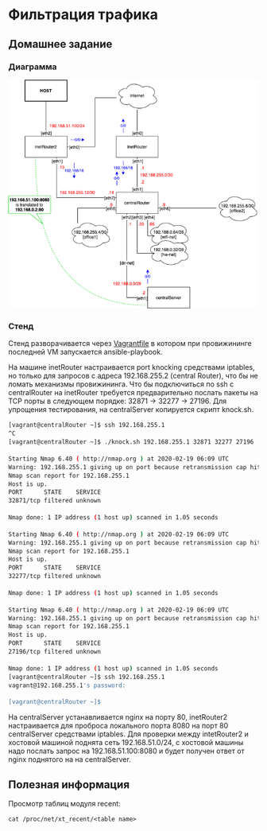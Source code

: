 # Фильтрация трафика 

## Домашнее задание

### Диаграмма

![network diagram](diagram.png)

### Стенд

Стенд разворачивается через [Vagrantfile](Vagrantfile) в котором при провижининге последней VM запускается ansible-playbook.

На машине inetRouter настраивается port knocking средствами iptables, но только для запросов с адреса 192.168.255.2 (central Router), что бы не ломать механизмы провижининга. Что бы подключиться по ssh с centralRouter на inetRouter требуется предварительно послать пакеты на TCP порты в следующем порядке: 32871 -> 32277 -> 27196. Для упрощения тестирования, на centralServer копируется скрипт knock.sh.

```bash
[vagrant@centralRouter ~]$ ssh 192.168.255.1
^C
[vagrant@centralRouter ~]$ ./knock.sh 192.168.255.1 32871 32277 27196

Starting Nmap 6.40 ( http://nmap.org ) at 2020-02-19 06:09 UTC
Warning: 192.168.255.1 giving up on port because retransmission cap hit (0).
Nmap scan report for 192.168.255.1
Host is up.
PORT      STATE    SERVICE
32871/tcp filtered unknown

Nmap done: 1 IP address (1 host up) scanned in 1.05 seconds

Starting Nmap 6.40 ( http://nmap.org ) at 2020-02-19 06:09 UTC
Warning: 192.168.255.1 giving up on port because retransmission cap hit (0).
Nmap scan report for 192.168.255.1
Host is up.
PORT      STATE    SERVICE
32277/tcp filtered unknown

Nmap done: 1 IP address (1 host up) scanned in 1.05 seconds

Starting Nmap 6.40 ( http://nmap.org ) at 2020-02-19 06:09 UTC
Warning: 192.168.255.1 giving up on port because retransmission cap hit (0).
Nmap scan report for 192.168.255.1
Host is up.
PORT      STATE    SERVICE
27196/tcp filtered unknown

Nmap done: 1 IP address (1 host up) scanned in 1.05 seconds
[vagrant@centralRouter ~]$ ssh 192.168.255.1
vagrant@192.168.255.1's password:

[vagrant@centralRouter ~]$
```

На centralServer устанавливается nginx на порту 80, inetRouter2 настраивается для проброса локального порта 8080 на порт 80 centralServer средствами iptables. Для проверки между intetRouter2 и хостовой машиной поднята сеть 192.168.51.0/24, с хостовой машины надо послать запрос на 192.168.51.100:8080 и будет получен ответ от nginx поднятого на на centralServer.

## Полезная информация

Просмотр таблиц модуля recent:

```
cat /proc/net/xt_recent/<table name>
```